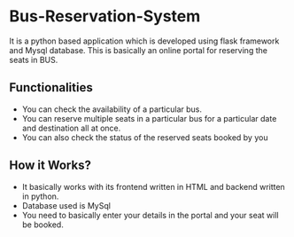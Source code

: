 # Bus-Reservation-System

It is a python based application which is developed using flask framework and Mysql database. This is basically an online portal for reserving the seats in BUS.

## Functionalities

- You can check the availability of a particular bus.
- You can reserve multiple seats in a particular bus for a particular date and destination all at once.
- You can also check the status of the reserved seats booked by you

## How it Works?

- It basically works with its frontend written in HTML and backend written in python.
- Database used is MySql
- You need to basically enter your details in the portal and your seat will be booked.
